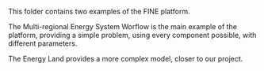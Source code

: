 This folder contains two examples of the FINE platform.

The Multi-regional Energy System Worflow is the main example of the platform, providing a simple problem, using every component possible, with different parameters.

The Energy Land provides a more complex model, closer to our project.
